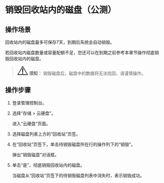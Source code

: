 # 销毁回收站内的磁盘（公测）<a name="evs_01_0068"></a>

## 操作场景<a name="section35485408221444"></a>

回收站内的磁盘最多可保存7天，到期后系统会自动销毁。

若回收站内磁盘数量或容量配额不足，您还可以在到期之前参考本章节操作彻底销毁回收站内的磁盘。

>![](public_sys-resources/icon-notice.gif) **须知：** 
>销毁磁盘后，磁盘中的数据将无法找回，请谨慎操作。

## 操作步骤<a name="section106141019204610"></a>

1.  登录管理控制台。
2.  选择“存储 \> 云硬盘”。

    进入“云硬盘“页面。

3.  选择磁盘列表上方的“回收站”页签。
4.  在“回收站”页签下，单击待销毁磁盘所在行的操作列下的“销毁”。

    弹出“销毁磁盘”对话框。

5.  单击“是”，彻底销毁回收站内的磁盘。

    当磁盘从“回收站”页签下的待销毁磁盘列表中消失时，表示销毁成功。



